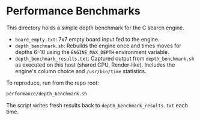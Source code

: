 # Performance Benchmarks

This directory holds a simple depth benchmark for the C search engine.

- `board_empty.txt`: 7x7 empty board input fed to the engine.
- `depth_benchmark.sh`: Rebuilds the engine once and times moves for depths 6–10 using the `ENGINE_MAX_DEPTH` environment variable.
- `depth_benchmark_results.txt`: Captured output from `depth_benchmark.sh` as executed on this host (shared CPU, Render-like). Includes the engine's column choice and `/usr/bin/time` statistics.

To reproduce, run from the repo root:

```bash
performance/depth_benchmark.sh
```

The script writes fresh results back to `depth_benchmark_results.txt` each time.
